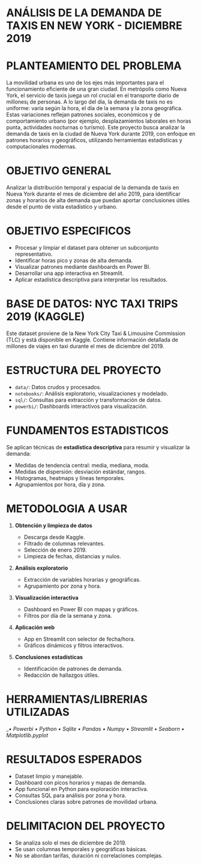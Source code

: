# ANÁLISIS DE LA DEMANDA DE TAXIS EN NEW YORK - DICIEMBRE 2019

# PLANTEAMIENTO DEL PROBLEMA
La movilidad urbana es uno de los ejes más importantes para el funcionamiento eficiente de una gran ciudad. En metrópolis como Nueva York, el servicio de taxis juega un rol crucial en el transporte diario de millones¡ de personas.
A lo largo del día, la demanda de taxis no es uniforme: varía según la hora, el día de la semana y la zona geográfica. Estas variaciones reflejan patrones sociales, económicos y de comportamiento urbano (por ejemplo, desplazamientos laborales en horas punta, actividades nocturnas o turismo).
  Este proyecto busca analizar la demanda de taxis en la ciudad de Nueva York durante 2019, con enfoque en patrones horarios y geográficos, utilizando herramientas estadísticas y computacionales modernas.

# OBJETIVO GENERAL 
Analizar la distribución temporal y espacial de la demanda de taxis en Nueva York durante el mes de diciembre del año 2019, para identificar zonas y horarios de alta demanda que puedan aportar conclusiones útiles desde el punto de vista estadístico y urbano.

# OBJETIVO ESPECIFICOS
- Procesar y limpiar el dataset para obtener un subconjunto representativo.
- Identificar horas pico y zonas de alta demanda.
- Visualizar patrones mediante dashboards en Power BI.
- Desarrollar una app interactiva en Streamlit.
- Aplicar estadística descriptiva para interpretar los resultados.

# BASE DE DATOS: NYC TAXI TRIPS 2019 (KAGGLE)
Este dataset proviene de la New York City Taxi & Limousine Commission (TLC) y está disponible en Kaggle. Contiene información detallada de millones de viajes en taxi durante el mes de diciembre del 2019.

# ESTRUCTURA DEL PROYECTO

- `data/`: Datos crudos y procesados.
- `notebooks/`: Análisis exploratorio, visualizaciones y modelado.
- `sql/`: Consultas para extracción y transformación de datos.
- `powerbi/`: Dashboards interactivos para visualización.

# FUNDAMENTOS ESTADISTICOS

Se aplican técnicas de **estadística descriptiva** para resumir y visualizar la demanda:

- Medidas de tendencia central: media, mediana, moda.
- Medidas de dispersión: desviación estándar, rangos.
- Histogramas, heatmaps y líneas temporales.
- Agrupamientos por hora, día y zona.


# METODOLOGIA A USAR

1. **Obtención y limpieza de datos**
   - Descarga desde Kaggle.
   - Filtrado de columnas relevantes.
   - Selección de enero 2019.
   - Limpieza de fechas, distancias y nulos.

2. **Análisis exploratorio**
   - Extracción de variables horarias y geográficas.
   - Agrupamiento por zona y hora.

3. **Visualización interactiva**
   - Dashboard en Power BI con mapas y gráficos.
   - Filtros por día de la semana y zona.

4. **Aplicación web**
   - App en Streamlit con selector de fecha/hora.
   - Gráficos dinámicos y filtros interactivos.

5. **Conclusiones estadísticas**
   - Identificación de patrones de demanda.
   - Redacción de hallazgos útiles.
  
# HERRAMIENTAS/LIBRERIAS UTILIZADAS
__• Powerbi • Python • Sqlite • Pandas • Numpy • Streamlit • Seaborn • Matplotlib.pyplot_

# RESULTADOS ESPERADOS
- Dataset limpio y manejable.
- Dashboard con picos horarios y mapas de demanda.
- App funcional en Python para exploración interactiva.
- Consultas SQL para análisis por zona y hora.
- Conclusiones claras sobre patrones de movilidad urbana.

# DELIMITACION DEL PROYECTO
- Se analiza solo el mes de diciembre de 2019.
- Se usan columnas temporales y geográficas básicas.
- No se abordan tarifas, duración ni correlaciones complejas.
